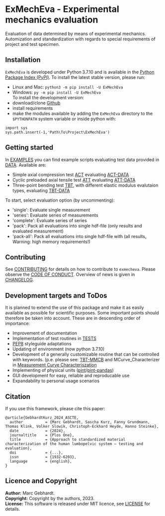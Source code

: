 # ExMechEva - Experimental mechanics evaluation

Evaluation of data determined by means of experimental mechanics.
Automization and standardization with regards to special requirements of project and test specimen.

## Installation
`ExMechEva` is developed under Python 3.7.10 and is available in the [Python Package Index (PyPI)](https://pypi.org/project/ExMechEva/).
To install the latest stable version, please run:  
- Linux and Mac: `python3 -m pip install -U ExMechEva`
- Windows: `py -m pip install -U ExMechEva`   
To install the development version:  
- download/clone [Github](https://github.com/MarcGebhardt/ExMechEva)
- install requirements
- make the modules available by adding the `ExMechEva` directory to the `$PYTHONPATH` system variable or inside python with:  
```
import sys
sys.path.insert(-1,'Path\To\Project\ExMechEva')
```

## Getting started
In [EXAMPLES](./scripts/00_examples) you can find example scripts evaluating test data provided in [DATA](./data/test).
Available are:
- Simple axial compression test [ACT](./scripts/00_examples/ACT_Test.py) evaluating [ACT-DATA](./data/Test/ACT/Series_Test/)
- Cyclic preloaded axial tensile test [ATT](./scripts/00_examples/ATT_Test.py) evaluating [ATT-DATA](./data/Test/ATT/Series_Test/)
- Three-point bending test [TBT](./scripts/00_examples/TBT_Test.py), with different elastic modulus evalutaion types, evaluating [TBT-DATA](./data/Test/TBT/Series_Test/)

To start, select evaluation option (by uncommenting):
- 'single': Evaluate single measurement
- 'series': Evaluate series of measurements
- 'complete': Evaluate series of series
- 'pack': Pack all evaluations into single hdf-file (only results and evaluated measurement)
- 'pack-all': Pack all evaluations into single hdf-file with (all results, Warning: high memory requirements!)

## Contributing
See [CONTRIBUTING](./CONTRIBUTING.md) for details on how to contribute to `exmecheva`.
Please observe the [CODE OF CONDUCT](./CODE_OF_CONDUCT.md).
Overview of news is given in [CHANGELOG](./CHANGELOG.md).

## Development targets and ToDos
It is planned to extend the use of this package and make it as easily available as possible for scientific purposes.
Some important points should therefore be taken into account. These are in descending order of importance:
- Improvement of documentation
- Implementation of test routines in [TESTS](./tests/)
- [PEP8](https://peps.python.org/pep-0008/) styleguide adaptations
- Updating of environment (now python 3.7.10)
- Development of a generally customizable routine that can be controlled with keywords. 
  (p.e. please see: [TBT-MMCB](./scripts/02_MMCB/Eva_TBT_MMCB.py) and 
   MCurve_Characterizer in [Measurement Curve Characteriszation](./exmecheva/common/mc_char.py)
- Implementing of physical units ([pint](https://github.com/hgrecco/pint)/[pint-pandas](https://github.com/hgrecco/pint-pandas))
- GUI development for easy, reliable and reproducable use
- Expandability to personal usage scenarios

## Citation
If you use this framework, please cite this paper:
```
@article{GebhardtKurz_2024_ASCTE,
  author          = {Marc Gebhardt, Sascha Kurz, Fanny Grundmann, Thomas Klink, Volker Slowik, Christoph-Eckhard Heyde, Hanno Steinke},
  date            = {2024},
  journaltitle    = {Plos One},
  title           = {Approach to standardized material characterization of the human lumbopelvic system – testing and evaluation},
  doi             = {...},
  issn            = {1932-6203},
  language        = {english},
}
```
## Licence and Copyright
**Author:** Marc Gebhardt.  
**Copyright:** Copyright by the authors, 2023.  
**License:** This software is released under MIT licence, see [LICENSE](./LICENSE) for details.